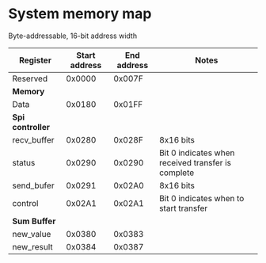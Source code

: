 # System memory map

Byte-addressable, 16-bit address width

|Register|Start address|End address|Notes|
|--------|-------------|-----------|-----|
|Reserved|0x0000|0x007F||
|**Memory**||||
|Data|0x0180|0x01FF||
|**Spi controller**||||
|recv_buffer|0x0280|0x028F|8x16 bits|
|status|0x0290|0x0290|Bit 0 indicates when received transfer is complete|
|send_bufer|0x0291|0x02A0|8x16 bits|
|control|0x02A1|0x02A1|Bit 0 indicates when to start transfer |
|**Sum Buffer**||||
|new_value|0x0380|0x0383||
|new_result|0x0384|0x0387||
